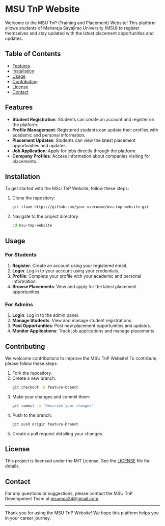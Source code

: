 # MSU TnP Website

Welcome to the MSU TnP (Training and Placement) Website! This platform allows students of Maharaja Sayajirao University (MSU) to register themselves and stay updated with the latest placement opportunities and updates.

## Table of Contents

- [Features](#features)
- [Installation](#installation)
- [Usage](#usage)
- [Contributing](#contributing)
- [License](#license)
- [Contact](#contact)

## Features

- **Student Registration**: Students can create an account and register on the platform.
- **Profile Management**: Registered students can update their profiles with academic and personal information.
- **Placement Updates**: Students can view the latest placement opportunities and updates.
- **Job Application**: Apply for jobs directly through the platform.
- **Company Profiles**: Access information about companies visiting for placements.

## Installation

To get started with the MSU TnP Website, follow these steps:

1. Clone the repository:
    ```bash
    git clone https://github.com/your-username/msu-tnp-website.git
    ```
2. Navigate to the project directory:
    ```bash
    cd msu-tnp-website
    ```

## Usage

### For Students

1. **Register**: Create an account using your registered email.
2. **Login**: Log in to your account using your credentials.
3. **Profile**: Complete your profile with your academic and personal information.
4. **Browse Placements**: View and apply for the latest placement opportunities.

### For Admins

1. **Login**: Log in to the admin panel.
2. **Manage Students**: View and manage student registrations.
3. **Post Opportunities**: Post new placement opportunities and updates.
4. **Monitor Applications**: Track job applications and manage placements.

## Contributing

We welcome contributions to improve the MSU TnP Website! To contribute, please follow these steps:

1. Fork the repository.
2. Create a new branch:
    ```bash
    git checkout -b feature-branch
    ```
3. Make your changes and commit them:
    ```bash
    git commit -m "Describe your changes"
    ```
4. Push to the branch:
    ```bash
    git push origin feature-branch
    ```
5. Create a pull request detailing your changes.

## License

This project is licensed under the MIT License. See the [LICENSE](LICENSE) file for details.

## Contact

For any questions or suggestions, please contact the MSU TnP Development Team at [msumca24@gmail.com](mailto:msumca24@gmail.com).

---

Thank you for using the MSU TnP Website! We hope this platform helps you in your career journey.

